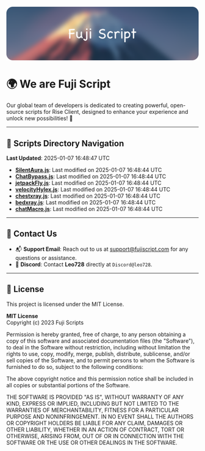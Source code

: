![Banner](.github/b.webp)

# 🌍 **We are Fuji Script**

Our global team of developers is dedicated to creating powerful, open-source scripts for Rise Client, designed to enhance your experience and unlock new possibilities! 🌟

---
<!-- SCRIPTS_NAVIGATION_START -->
## 📂 **Scripts Directory Navigation**

**Last Updated**: 2025-01-07 16:48:47 UTC

- **[SilentAura.js](scripts/SilentAura.js)**: Last modified on 2025-01-07 16:48:44 UTC
- **[ChatBypass.js](scripts/ChatBypass.js)**: Last modified on 2025-01-07 16:48:44 UTC
- **[jetpackFly.js](scripts/jetpackFly.js)**: Last modified on 2025-01-07 16:48:44 UTC
- **[velocityHylex.js](scripts/velocityHylex.js)**: Last modified on 2025-01-07 16:48:44 UTC
- **[chestxray.js](scripts/chestxray.js)**: Last modified on 2025-01-07 16:48:44 UTC
- **[bedxray.js](scripts/bedxray.js)**: Last modified on 2025-01-07 16:48:44 UTC
- **[chatMacro.js](scripts/chatMacro.js)**: Last modified on 2025-01-07 16:48:44 UTC

<!-- SCRIPTS_NAVIGATION_END -->

---

## 💬 **Contact Us**  
- 📬 **Support Email**: Reach out to us at [support@fujiscript.com](mailto:support@fujiscript.com) for any questions or assistance.  
- 💬 **Discord**: Contact **Leo728** directly at `Discord@leo728`.

---

## 📜 **License**

This project is licensed under the MIT License.  

**MIT License**  
Copyright (c) 2023 Fuji Scripts  

Permission is hereby granted, free of charge, to any person obtaining a copy of this software and associated documentation files (the "Software"), to deal in the Software without restriction, including without limitation the rights to use, copy, modify, merge, publish, distribute, sublicense, and/or sell copies of the Software, and to permit persons to whom the Software is furnished to do so, subject to the following conditions:  

The above copyright notice and this permission notice shall be included in all copies or substantial portions of the Software.  

THE SOFTWARE IS PROVIDED "AS IS", WITHOUT WARRANTY OF ANY KIND, EXPRESS OR IMPLIED, INCLUDING BUT NOT LIMITED TO THE WARRANTIES OF MERCHANTABILITY, FITNESS FOR A PARTICULAR PURPOSE AND NONINFRINGEMENT. IN NO EVENT SHALL THE AUTHORS OR COPYRIGHT HOLDERS BE LIABLE FOR ANY CLAIM, DAMAGES OR OTHER LIABILITY, WHETHER IN AN ACTION OF CONTRACT, TORT OR OTHERWISE, ARISING FROM, OUT OF OR IN CONNECTION WITH THE SOFTWARE OR THE USE OR OTHER DEALINGS IN THE SOFTWARE.  
